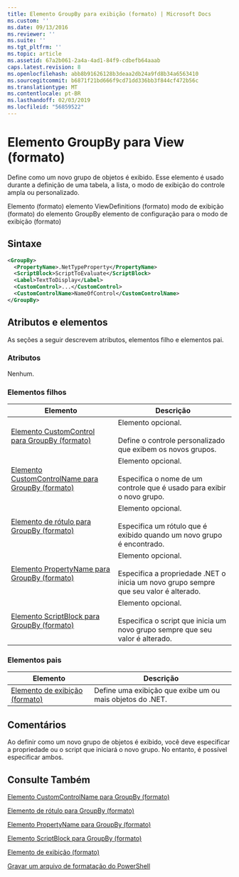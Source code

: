 ```yaml
---
title: Elemento GroupBy para exibição (formato) | Microsoft Docs
ms.custom: ''
ms.date: 09/13/2016
ms.reviewer: ''
ms.suite: ''
ms.tgt_pltfrm: ''
ms.topic: article
ms.assetid: 67a2b061-2a4a-4ad1-84f9-cdbefb64aaab
caps.latest.revision: 8
ms.openlocfilehash: abb8b91626128b3deaa2db24a9fd8b34a6563410
ms.sourcegitcommit: b6871f21bd666f9cd71dd336bb3f844cf472b56c
ms.translationtype: MT
ms.contentlocale: pt-BR
ms.lasthandoff: 02/03/2019
ms.locfileid: "56859522"
---
```

# <a name="groupby-element-for-view-format"></a>Elemento GroupBy para View (formato)

Define como um novo grupo de objetos é exibido. Esse elemento é usado durante a definição de uma tabela, a lista, o modo de exibição do controle ampla ou personalizado.

Elemento (formato) elemento ViewDefinitions (formato) modo de exibição (formato) do elemento GroupBy elemento de configuração para o modo de exibição (formato)

## <a name="syntax"></a>Sintaxe

```xml
<GroupBy>
  <PropertyName>.NetTypeProperty</PropertyName>
  <ScriptBlock>ScriptToEvaluate</ScriptBlock>
  <Label>TextToDisplay</Label>
  <CustomControl>...</CustomControl>
  <CustomControlName>NameOfControl</CustomControlName>
</GroupBy>
```

## <a name="attributes-and-elements"></a>Atributos e elementos

As seções a seguir descrevem atributos, elementos filho e elementos pai.

### <a name="attributes"></a>Atributos

Nenhum.

### <a name="child-elements"></a>Elementos filhos

|Elemento|Descrição|
|-------------|-----------------|
|[Elemento CustomControl para GroupBy (formato)](./customcontrol-element-for-groupby-format.md)|Elemento opcional.<br /><br /> Define o controle personalizado que exibem os novos grupos.|
|[Elemento CustomControlName para GroupBy (formato)](./customcontrolname-element-for-groupby-format.md)|Elemento opcional.<br /><br /> Especifica o nome de um controle que é usado para exibir o novo grupo.|
|[Elemento de rótulo para GroupBy (formato)](./label-element-for-groupby-format.md)|Elemento opcional.<br /><br /> Especifica um rótulo que é exibido quando um novo grupo é encontrado.|
|[Elemento PropertyName para GroupBy (formato)](./propertyname-element-for-groupby-format.md)|Elemento opcional.<br /><br /> Especifica a propriedade .NET o inicia um novo grupo sempre que seu valor é alterado.|
|[Elemento ScriptBlock para GroupBy (formato)](./scriptblock-element-for-groupby-format.md)|Elemento opcional.<br /><br /> Especifica o script que inicia um novo grupo sempre que seu valor é alterado.|

### <a name="parent-elements"></a>Elementos pais

|Elemento|Descrição|
|-------------|-----------------|
|[Elemento de exibição (formato)](./view-element-format.md)|Define uma exibição que exibe um ou mais objetos do .NET.|

## <a name="remarks"></a>Comentários

Ao definir como um novo grupo de objetos é exibido, você deve especificar a propriedade ou o script que iniciará o novo grupo. No entanto, é possível especificar ambos.

## <a name="see-also"></a>Consulte Também

[Elemento CustomControlName para GroupBy (formato)](./customcontrolname-element-for-groupby-format.md)

[Elemento de rótulo para GroupBy (formato)](./label-element-for-groupby-format.md)

[Elemento PropertyName para GroupBy (formato)](./propertyname-element-for-groupby-format.md)

[Elemento ScriptBlock para GroupBy (formato)](./scriptblock-element-for-groupby-format.md)

[Elemento de exibição (formato)](./view-element-format.md)

[Gravar um arquivo de formatação do PowerShell](./writing-a-powershell-formatting-file.md)
